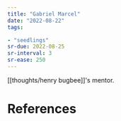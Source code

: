 ```yaml
---
title: "Gabriel Marcel"
date: "2022-08-22"
tags:

- "seedlings"
sr-due: 2022-08-25
sr-interval: 3
sr-ease: 250
---
```


[[thoughts/henry bugbee]]'s mentor.

# References